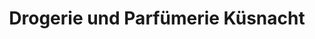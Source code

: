 ---
title: "Drogerie und Parfümerie Küsnacht"
url: /kuesnacht/drogerie-und-parfuemerie-kuesnacht/
shop: Drogerie
---